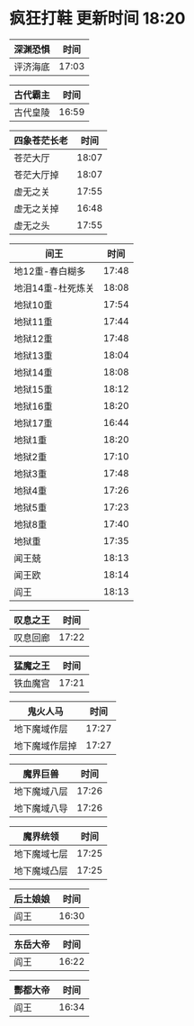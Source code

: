 # 疯狂打鞋 更新时间 18:20

| 深渊恐惧   | 时间    |
|--------|-------|
| 评济海底 | 17:03 |

| 古代霸主   | 时间    |
|--------|-------|
| 古代皇陵 | 16:59 |

| 四象苍茫长老   | 时间    |
|--------|-------|
| 苍茫大厅 | 18:07 |
| 苍茫大厅掉 | 18:07 |
| 虚无之关 | 17:55 |
| 虚无之关掉 | 16:48 |
| 虚无之头 | 17:55 |

| 间王   | 时间    |
|--------|-------|
| 地12重-春白糊多 | 17:48 |
| 地泪14重-杜死炼关 | 18:08 |
| 地狱10重 | 17:54 |
| 地狱11重 | 17:44 |
| 地狱12重 | 17:48 |
| 地狱13重 | 18:04 |
| 地狱14重 | 18:08 |
| 地狱15重 | 18:12 |
| 地狱16重 | 18:20 |
| 地狱17重 | 16:44 |
| 地狱1重 | 18:20 |
| 地狱2重 | 17:10 |
| 地狱3重 | 17:48 |
| 地狱4重 | 17:26 |
| 地狱5重 | 17:23 |
| 地狱8重 | 17:40 |
| 地狱重 | 17:35 |
| 闻王兢 | 18:13 |
| 闻王欧 | 18:14 |
| 阎王 | 18:13 |

| 叹息之王   | 时间    |
|--------|-------|
| 叹息回廊 | 17:22 |

| 猛魔之王   | 时间    |
|--------|-------|
| 铁血魔宫 | 17:21 |

| 鬼火人马   | 时间    |
|--------|-------|
| 地下魔域作层 | 17:27 |
| 地下魔域作层掉 | 17:27 |

| 魔界巨兽   | 时间    |
|--------|-------|
| 地下魔域八层 | 17:26 |
| 地下魔域八导 | 17:26 |

| 魔界统领   | 时间    |
|--------|-------|
| 地下魔域七层 | 17:25 |
| 地下魔域凸层 | 17:25 |

| 后土娘娘   | 时间    |
|--------|-------|
| 阎王 | 16:30 |

| 东岳大帝   | 时间    |
|--------|-------|
| 阎王 | 16:22 |

| 酆都大帝   | 时间    |
|--------|-------|
| 阎王 | 16:34 |
